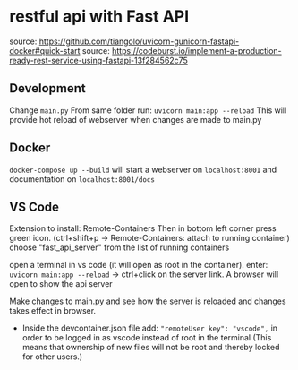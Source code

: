 # restful api with Fast API
source: https://github.com/tiangolo/uvicorn-gunicorn-fastapi-docker#quick-start
source: https://codeburst.io/implement-a-production-ready-rest-service-using-fastapi-13f284562c75

## Development
Change `main.py`
From same folder run: `uvicorn main:app --reload`
This will provide hot reload of webserver when changes are made to main.py

## Docker
`docker-compose up --build` will start a webserver on `localhost:8001` and documentation on `localhost:8001/docs`

## VS Code
Extension to install: Remote-Containers
Then in bottom left corner press green icon. (ctrl+shift+p -> Remote-Containers: attach to running container) choose "fast_api_server" from the list of running containers

open a terminal in vs code (it will open as root in the container). enter: `uvicorn main:app --reload` -> ctrl+click on the server link. A browser will open to show the api server

Make changes to main.py and see how the server is reloaded and changes takes effect in browser.

- Inside the devcontainer.json file add: `"remoteUser key": "vscode",` in order to be logged in as vscode instead of root in the terminal (This means that ownership of new files will not be root and thereby locked for other users.)
